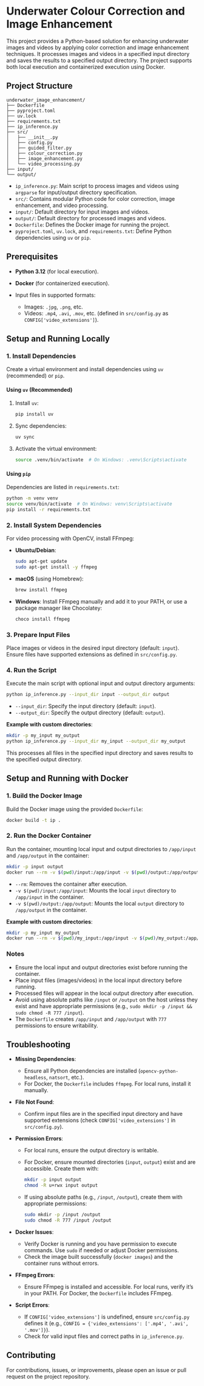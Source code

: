 # Underwater Colour Correction and Image Enhancement

This project provides a Python-based solution for enhancing underwater images and videos by applying color correction and image enhancement techniques. It processes images and videos in a specified input directory and saves the results to a specified output directory. The project supports both local execution and containerized execution using Docker.

## Project Structure

```
underwater_image_enhancement/
├── Dockerfile
├── pyproject.toml
├── uv.lock
├── requirements.txt
├── ip_inference.py
├── src/
│   ├── __init__.py
│   ├── config.py
│   ├── guided_filter.py
│   ├── colour_correction.py
│   ├── image_enhancement.py
│   └── video_processing.py
├── input/
└── output/
```

* `ip_inference.py`: Main script to process images and videos using `argparse` for input/output directory specification.
* `src/`: Contains modular Python code for color correction, image enhancement, and video processing.
* `input/`: Default directory for input images and videos.
* `output/`: Default directory for processed images and videos.
* `Dockerfile`: Defines the Docker image for running the project.
* `pyproject.toml`, `uv.lock`, and `requirements.txt`: Define Python dependencies using `uv` or `pip`.

## Prerequisites

* **Python 3.12** (for local execution).
* **Docker** (for containerized execution).
* Input files in supported formats:

  * Images: `.jpg`, `.png`, etc.
  * Videos: `.mp4`, `.avi`, `.mov`, etc. (defined in `src/config.py` as `CONFIG['video_extensions']`).

## Setup and Running Locally

### 1. Install Dependencies

Create a virtual environment and install dependencies using `uv` (recommended) or `pip`.

#### Using `uv` (Recommended)

1. Install `uv`:

   ```bash
   pip install uv
   ```

2. Sync dependencies:

   ```bash
   uv sync
   ```

3. Activate the virtual environment:

   ```bash
   source .venv/bin/activate  # On Windows: .venv\Scripts\activate
   ```

#### Using `pip`

Dependencies are listed in `requirements.txt`:

```bash
python -m venv venv
source venv/bin/activate  # On Windows: venv\Scripts\activate
pip install -r requirements.txt
```

### 2. Install System Dependencies

For video processing with OpenCV, install FFmpeg:

* **Ubuntu/Debian**:

  ```bash
  sudo apt-get update
  sudo apt-get install -y ffmpeg
  ```

* **macOS** (using Homebrew):

  ```bash
  brew install ffmpeg
  ```

* **Windows**:
  Install FFmpeg manually and add it to your PATH, or use a package manager like Chocolatey:

  ```bash
  choco install ffmpeg
  ```

### 3. Prepare Input Files

Place images or videos in the desired input directory (default: `input`). Ensure files have supported extensions as defined in `src/config.py`.

### 4. Run the Script

Execute the main script with optional input and output directory arguments:

```bash
python ip_inference.py --input_dir input --output_dir output
```

* `--input_dir`: Specify the input directory (default: `input`).
* `--output_dir`: Specify the output directory (default: `output`).

**Example with custom directories**:

```bash
mkdir -p my_input my_output
python ip_inference.py --input_dir my_input --output_dir my_output
```

This processes all files in the specified input directory and saves results to the specified output directory.

## Setup and Running with Docker

### 1. Build the Docker Image

Build the Docker image using the provided `Dockerfile`:

```bash
docker build -t ip .
```

### 2. Run the Docker Container

Run the container, mounting local input and output directories to `/app/input` and `/app/output` in the container:

```bash
mkdir -p input output
docker run --rm -v $(pwd)/input:/app/input -v $(pwd)/output:/app/output ip
```

* `--rm`: Removes the container after execution.
* `-v $(pwd)/input:/app/input`: Mounts the local `input` directory to `/app/input` in the container.
* `-v $(pwd)/output:/app/output`: Mounts the local `output` directory to `/app/output` in the container.

**Example with custom directories**:

```bash
mkdir -p my_input my_output
docker run --rm -v $(pwd)/my_input:/app/input -v $(pwd)/my_output:/app/output ip
```

### Notes

* Ensure the local input and output directories exist before running the container.
* Place input files (images/videos) in the local input directory before running.
* Processed files will appear in the local output directory after execution.
* Avoid using absolute paths like `/input` or `/output` on the host unless they exist and have appropriate permissions (e.g., `sudo mkdir -p /input && sudo chmod -R 777 /input`).
* The `Dockerfile` creates `/app/input` and `/app/output` with `777` permissions to ensure writability.

## Troubleshooting

* **Missing Dependencies**:

  * Ensure all Python dependencies are installed (`opencv-python-headless`, `natsort`, etc.).
  * For Docker, the `Dockerfile` includes `ffmpeg`. For local runs, install it manually.
* **File Not Found**:

  * Confirm input files are in the specified input directory and have supported extensions (check `CONFIG['video_extensions']` in `src/config.py`).
* **Permission Errors**:

  * For local runs, ensure the output directory is writable.
  * For Docker, ensure mounted directories (`input`, `output`) exist and are accessible. Create them with:

    ```bash
    mkdir -p input output
    chmod -R u+rwx input output
    ```
  * If using absolute paths (e.g., `/input`, `/output`), create them with appropriate permissions:

    ```bash
    sudo mkdir -p /input /output
    sudo chmod -R 777 /input /output
    ```
* **Docker Issues**:

  * Verify Docker is running and you have permission to execute commands. Use `sudo` if needed or adjust Docker permissions.
  * Check the image built successfully (`docker images`) and the container runs without errors.
* **FFmpeg Errors**:

  * Ensure FFmpeg is installed and accessible. For local runs, verify it’s in your PATH. For Docker, the `Dockerfile` includes FFmpeg.
* **Script Errors**:

  * If `CONFIG['video_extensions']` is undefined, ensure `src/config.py` defines it (e.g., `CONFIG = {'video_extensions': ['.mp4', '.avi', '.mov']}`).
  * Check for valid input files and correct paths in `ip_inference.py`.

## Contributing

For contributions, issues, or improvements, please open an issue or pull request on the project repository.